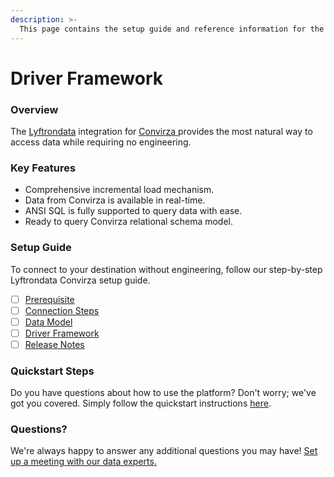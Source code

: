 ```yaml
---
description: >-
  This page contains the setup guide and reference information for the Convirza source connector.
---
```


# Driver Framework

### Overview

The [Lyftrondata](https://www.lyftrondata.com/) integration for [Convirza](https://www.lyftrondata.com/integration/convirza/)[ ](https://www.lyftrondata.com/integration/convirza/)provides the most natural way to access data while requiring no engineering.

### Key Features

* Comprehensive incremental load mechanism.
* Data from Convirza is available in real-time.&#x20;
* ANSI SQL is fully supported to query data with ease.
* Ready to query Convirza relational schema model.

### Setup Guide

To connect to your destination without engineering, follow our step-by-step Lyftrondata Convirza setup guide.

* [ ] [Prerequisite](../../marketing-analytics/convirza/prerequisite.md)
* [ ] [Connection Steps](../../marketing-analytics/convirza/connection-steps.md)
* [ ] [Data Model](../../marketing-analytics/convirza/data-model/)
* [ ] [Driver Framework](../../marketing-analytics/convirza/driver-framework/)
* [ ] [Release Notes](../../marketing-analytics/convirza/release-notes.md)

### Quickstart Steps

Do you have questions about how to use the platform? Don't worry; we've got you covered. Simply follow the quickstart instructions [here](../../../quickstart-steps.md).

### Questions? <a href="#questions" id="questions"></a>

We're always happy to answer any additional questions you may have! [Set up a meeting with our data experts.](https://www.lyftrondata.com/book-a-meeting/)


